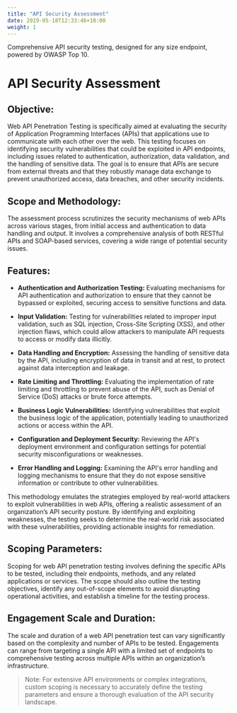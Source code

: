 ```yaml
---
title: "API Security Assessment"
date: 2019-05-18T12:33:46+10:00
weight: 1
---
```


Comprehensive API security testing, designed for any size endpoint, powered by OWASP Top 10. 

# API Security Assessment
## Objective:
Web API Penetration Testing is specifically aimed at evaluating the security of Application Programming Interfaces (APIs) that applications use to communicate with each other over the web. This testing focuses on identifying security vulnerabilities that could be exploited in API endpoints, including issues related to authentication, authorization, data validation, and the handling of sensitive data. The goal is to ensure that APIs are secure from external threats and that they robustly manage data exchange to prevent unauthorized access, data breaches, and other security incidents.

## Scope and Methodology:
The assessment process scrutinizes the security mechanisms of web APIs across various stages, from initial access and authentication to data handling and output. It involves a comprehensive analysis of both RESTful APIs and SOAP-based services, covering a wide range of potential security issues.

## Features:

- **Authentication and Authorization Testing:** Evaluating mechanisms for API authentication and authorization to ensure that they cannot be bypassed or exploited, securing access to sensitive functions and data.

- **Input Validation:** Testing for vulnerabilities related to improper input validation, such as SQL injection, Cross-Site Scripting (XSS), and other injection flaws, which could allow attackers to manipulate API requests to access or modify data illicitly.

- **Data Handling and Encryption:** Assessing the handling of sensitive data by the API, including encryption of data in transit and at rest, to protect against data interception and leakage.

- **Rate Limiting and Throttling:** Evaluating the implementation of rate limiting and throttling to prevent abuse of the API, such as Denial of Service (DoS) attacks or brute force attempts.

- **Business Logic Vulnerabilities:** Identifying vulnerabilities that exploit the business logic of the application, potentially leading to unauthorized actions or access within the API.

- **Configuration and Deployment Security:** Reviewing the API's deployment environment and configuration settings for potential security misconfigurations or weaknesses.

- **Error Handling and Logging:** Examining the API's error handling and logging mechanisms to ensure that they do not expose sensitive information or contribute to other vulnerabilities.

This methodology emulates the strategies employed by real-world attackers to exploit vulnerabilities in web APIs, offering a realistic assessment of an organization’s API security posture. By identifying and exploiting weaknesses, the testing seeks to determine the real-world risk associated with these vulnerabilities, providing actionable insights for remediation.

## Scoping Parameters:
Scoping for web API penetration testing involves defining the specific APIs to be tested, including their endpoints, methods, and any related applications or services. The scope should also outline the testing objectives, identify any out-of-scope elements to avoid disrupting operational activities, and establish a timeline for the testing process.

## Engagement Scale and Duration:
The scale and duration of a web API penetration test can vary significantly based on the complexity and number of APIs to be tested. Engagements can range from targeting a single API with a limited set of endpoints to comprehensive testing across multiple APIs within an organization’s infrastructure.

> Note: For extensive API environments or complex integrations, custom scoping is necessary to accurately define the testing parameters and ensure a thorough evaluation of the API security landscape.
